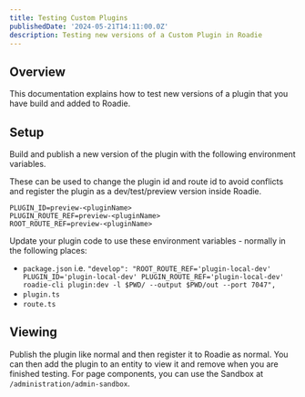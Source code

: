 ```yaml
---
title: Testing Custom Plugins
publishedDate: '2024-05-21T14:11:00.0Z'
description: Testing new versions of a Custom Plugin in Roadie
---
```



## Overview
This documentation explains how to test new versions of a plugin that you have build and added to Roadie. 

## Setup 

Build and publish a new version of the plugin with the following environment variables.

These can be used to change the plugin id and route id to avoid conflicts and register the plugin as a dev/test/preview version inside Roadie.

```
PLUGIN_ID=preview-<pluginName>
PLUGIN_ROUTE_REF=preview-<pluginName>
ROOT_ROUTE_REF=preview-<pluginName>
```

Update your plugin code to use these environment variables - normally in the following places:

- `package.json` i.e.
`"develop": "ROOT_ROUTE_REF='plugin-local-dev' PLUGIN_ID='plugin-local-dev' PLUGIN_ROUTE_REF='plugin-local-dev' roadie-cli plugin:dev -l $PWD/ --output $PWD/out --port 7047",`
- `plugin.ts` 
- `route.ts`

## Viewing

Publish the plugin like normal and then register it to Roadie as normal. You can then add the plugin to an entity to view it and remove when you are finished testing. For page components, you can use the Sandbox at `/administration/admin-sandbox`.
